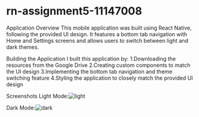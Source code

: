 # rn-assignment5-11147008

Application Overview
This mobile application was built using React Native, following the provided UI design. It features a bottom tab navigation with Home and Settings screens and allows users to switch between light and dark themes.


Building the Application
I built this application by:
1.Downloading the resources from the Google Drive
2.Creating custom components to match the UI design
3.Implementing the bottom tab navigation and theme switching feature
4.Styling the application to closely match the provided UI design


Screenshots
Light Mode:![light](https://github.com/woseky/rn-assignment5-11147008/assets/169992798/6f36b898-1a13-46e1-a223-8ed6960c1771)


Dark Mode:![dark](https://github.com/woseky/rn-assignment5-11147008/assets/169992798/5ede575e-7170-45f5-95b1-e4de58fbcfe2)
